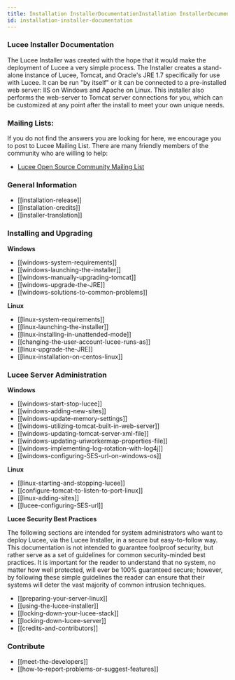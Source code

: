 ```yaml
---
title: Installation InstallerDocumentationInstallation InstallerDocumentation
id: installation-installer-documentation
---
```


### Lucee Installer Documentation ###

The Lucee Installer was created with the hope that it would make the deployment of Lucee a very simple process. The Installer creates a stand-alone instance of Lucee, Tomcat, and Oracle's JRE 1.7 specifically for use with Lucee. It can be run "by itself" or it can be connected to a pre-installed web server: IIS on Windows and Apache on Linux. This installer also performs the web-server to Tomcat server connections for you, which can be customized at any point after the install to meet your own unique needs.

### Mailing Lists: ###

If you do not find the answers you are looking for here, we encourage you to post to Lucee Mailing List. There are many friendly members of the community who are willing to help:

* [Lucee Open Source Community Mailing List](http://groups.google.com/group/lucee/)

### General Information ###

* [[installation-release]]
* [[installation-credits]]
* [[installer-translation]]

### Installing and Upgrading ###

**Windows**

* [[windows-system-requirements]]
* [[windows-launching-the-installer]]
* [[windows-manually-upgrading-tomcat]]
* [[windows-upgrade-the-JRE]]
* [[windows-solutions-to-common-problems]]

**Linux**

* [[linux-system-requirements]]
* [[linux-launching-the-installer]]
* [[linux-installing-in-unattended-mode]]
* [[changing-the-user-account-lucee-runs-as]]
* [[linux-upgrade-the-JRE]]
* [[linux-installation-on-centos-linux]]

### Lucee Server Administration ###

**Windows**

* [[windows-start-stop-lucee]]
* [[windows-adding-new-sites]]
* [[windows-update-memory-settings]]
* [[windows-utilizing-tomcat-built-in-web-server]]
* [[windows-updating-tomcat-server-xml-file]]
* [[windows-updating-uriworkermap-properties-file]]
* [[windows-implementing-log-rotation-with-log4j]]
* [[windows-configuring-SES-url-on-windows-os]]

**Linux**

* [[linux-starting-and-stopping-lucee]]
* [[configure-tomcat-to-listen-to-port-linux]]
* [[linux-adding-sites]]
* [[lucee-configuring-SES-url]]

**Lucee Security Best Practices**

The following sections are intended for system administrators who want to deploy Lucee, via the Lucee Installer, in a secure but easy-to-follow way. This documentation is not intended to guarantee foolproof security, but rather serve as a set of guidelines for common security-minded best practices. It is important for the reader to understand that no system, no matter how well protected, will ever be 100% guaranteed secure; however, by following these simple guidelines the reader can ensure that their systems will deter the vast majority of common intrusion techniques.

* [[preparing-your-server-linux]]
* [[using-the-lucee-installer]]
* [[locking-down-your-lucee-stack]]
* [[locking-down-lucee-server]]
* [[credits-and-contributors]]

### Contribute ###

* [[meet-the-developers]]
* [[how-to-report-problems-or-suggest-features]]